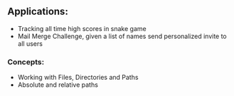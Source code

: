 ## Applications:
- Tracking all time high scores in snake game
- Mail Merge Challenge, given a list of names send personalized invite to all users

### Concepts:
- Working with Files, Directories and Paths
-  Absolute and relative paths